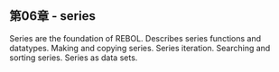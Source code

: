 ## 第06章 - series

Series are the foundation of REBOL. Describes series functions and datatypes. Making and copying series. Series iteration. Searching and sorting series. Series as data sets.
